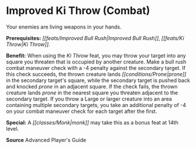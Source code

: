 ﻿---
cssclass: [feats]

---
# Improved Ki Throw (Combat)

Your enemies are living weapons in your hands.

**Prerequisites:** _[[feats/Improved Bull Rush|Improved Bull Rush]]_, _[[feats/Ki Throw|Ki Throw]]_.

**Benefit:** When using the _Ki Throw_ feat, you may throw your target into any square you threaten that is occupied by another creature. Make a bull rush combat maneuver check with a -4 penalty against the secondary target. If this check succeeds, the thrown creature lands _[[conditions/Prone|prone]]_ in the secondary target's square, while the secondary target is pushed back and knocked _prone_ in an adjacent square. If the check fails, the thrown creature lands _prone_ in the nearest square you threaten adjacent to the secondary target. If you throw a Large or larger creature into an area containing multiple secondary targets, you take an additional penalty of -4 on your combat maneuver check for each target after the first.

**Special:** A _[[classes/Monk|monk]]_ may take this as a bonus feat at 14th level.

**Source** Advanced Player's Guide
